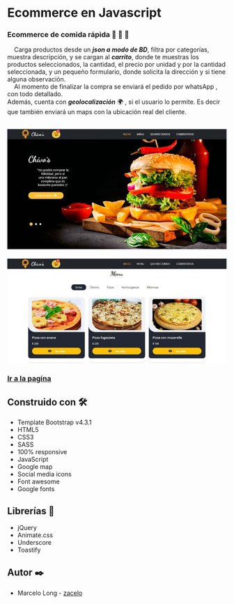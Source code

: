 # Ecommerce en Javascript

### Ecommerce de comida rápida 🍔 🍟 🍕 
&nbsp;&nbsp;&nbsp;&nbsp;Carga productos desde un ***json a modo de BD***, filtra por categorías, muestra descripción, y se cargan al ***carrito***, 
donde te muestras los productos seleccionados, la cantidad, el precio por unidad y por la cantidad seleccionada, y un pequeño formulario, 
donde solicita la dirección y si tiene alguna observación.<br> 
&nbsp;&nbsp;&nbsp;&nbsp;Al momento de finalizar la compra se enviará el pedido por whatsApp , con todo detallado.<br>
Además, cuenta con ***geolocalización*** 🌍 , si el usuario lo permite. Es decir que también enviará un maps con la ubicación real del cliente.<br></br>

![](https://github.com/zacelo/EcommerceJavascript/raw/main/imagenes/captura1.jpg)

![](https://github.com/zacelo/EcommerceJavascript/raw/main/imagenes/captura2.jpg)

### [Ir a la pagina](https://chivos.netlify.app/ "Ir a la pagina")

## Construido con 🛠️

- Template Bootstrap v4.3.1
- HTML5
- CSS3
- SASS
- 100% responsive
- JavaScript
- Google map
- Social media icons
- Font awesome
- Google fonts

## Librerías 📖

- jQuery
- Animate.css
- Underscore
- Toastify

## Autor ✒️
- Marcelo Long - [zacelo](https://github.com/zacelo "zacelo")
